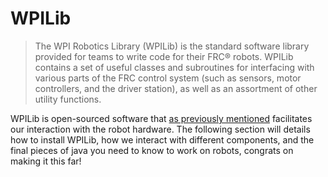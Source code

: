 # WPILib 
> The WPI Robotics Library (WPILib) is the standard software library provided for teams to write code for their FRC® robots. WPILib contains a set of useful classes and subroutines for interfacing with various parts of the FRC control system (such as sensors, motor controllers, and the driver station), as well as an assortment of other utility functions.


WPILib is open-sourced software that [as previously mentioned](../Java-Fundamentals/Intro.md) facilitates our interaction with the robot hardware. The following section will details how to install WPILib, how we interact with different components, and the final pieces of java you need to know to work on robots, congrats on making it this far!